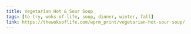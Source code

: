```yaml
---
title: Vegetarian Hot & Sour Soup
tags: [to-try, woks-of-life, soup, dinner, winter, fall]
link: https://thewoksoflife.com/wprm_print/vegetarian-hot-sour-soup/
---
```


